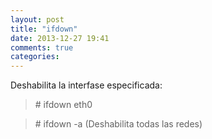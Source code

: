 ```yaml
---
layout: post
title: "ifdown"
date: 2013-12-27 19:41
comments: true
categories: 
---
```

Deshabilita la interfase especificada: 

>\# ifdown eth0

>\# ifdown -a (Deshabilita todas las redes)

